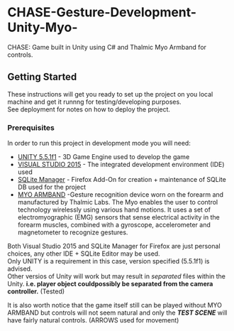 # CHASE-Gesture-Development-Unity-Myo-
CHASE: Game built in Unity using C# and Thalmic Myo Armband for controls.

## Getting Started

These instructions will get you ready to set up the project on you local machine and get it runnng for testing/developing purposes.<br> See deployment for notes on how to deploy the project.

### Prerequisites

In order to run this project in development mode you will need:


* [UNITY 5.5.1f1](https://unity3d.com/) - 3D Game Engine used to develop the game
* [VISUAL STUDIO 2015](https://www.visualstudio.com/) - The integrated development environment (IDE) used
* [SQLite Manager](https://addons.mozilla.org/en-us/firefox/addon/sqlite-manager/) - Firefox Add-On for creation + maintenance of SQLite DB used for the project
* [MYO ARMBAND](https://www.myo.com/) -Gesture recognition device worn on the forearm and manufactured by Thalmic Labs. The Myo enables the user to control technology wirelessly using various hand motions. It uses a set of electromyographic (EMG) sensors that sense electrical activity in the forearm muscles, combined with a gyroscope, accelerometer and magnetometer to recognize gestures.

Both Visual Studio 2015 and SQLite Manager for Firefox are just personal choices, any other IDE + SQLite Editor may be used.<br>
Only UNITY is a requirement in this case, version specified (5.5.1f1) is advised. <br>
Other versios of Unity will work but may result in *separated* files within the Unity. **i.e. player object couldpossibly be separated from the camera controller.** (Tested)

It is also worth notice that the game itself still can be played without MYO ARMBAND but controls will not seem natural and only the ***TEST SCENE*** will have fairly natural controls. (ARROWS used for movement)

